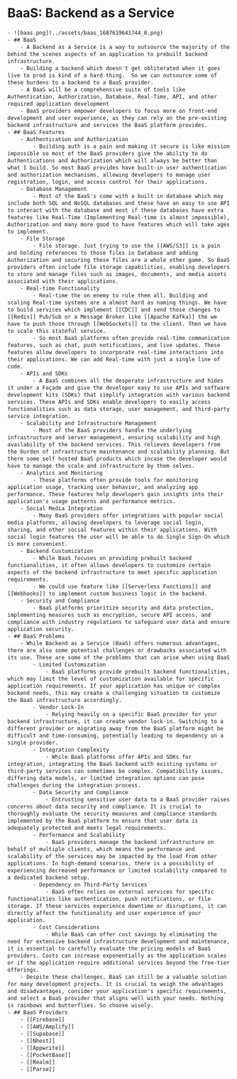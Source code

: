# BaaS: Backend as a Service
	- ![baas.png](../assets/baas_1687619641744_0.png)
	- ## BaaS
		- A Backend as a Service is a way to outsource the majority of the behind the scenes aspects of an application to prebuilt backend infrastructure.
		- Building a backend which doesn't get obliterated when it goes live to prod is kind of a hard thing.  So we can outsource some of these burdens to a backend to a BaaS provider.
		- A BaaS will be a comprehensive suite of tools like Authentication, Authorization, Database, Real-Time, API, and other required application development
		- BaaS providers empower developers to focus more on front-end development and user experience, as they can rely on the pre-existing backend infrastructure and services the BaaS platform provides.
	- ## BaaS Features
		- Authentication and Authorization
			- Building auth is a pain and making it secure is like mission impossible so most of the BaaS providers give the ability to do Authentications and Authorization which will always be better than what I build. So most BaaS provides have built-in user authentication and authorization mechanisms, allowing developers to manage user registration, login, and access control for their applications.
		- Database Management
			- Most of the BaaS's come with a built in database which may include both SQL and NoSQL databases and these have an easy to use API to interact with the database and most if these databases have extra features like Real-Time (Implementing Real-time is almost impossible), Authorization and many more good to have features which will take ages to implement.
		- File Storage
			- File storage. Just trying to use the [[AWS/S3]] is a pain and holding references to those files in Database and adding Authorization and securing those files are a whole other game. So BaaS providers often include file storage capabilities, enabling developers to store and manage files such as images, documents, and media assets associated with their applications.
		- Real-time Functionality
			- Real-time the on enemy to rule them all. Building and scaling Real-time systems are a almost hard as naming things. We have to build services which implement [[CDC]] and send those changes to [[Redis]] Pub/Sub or a Message Broker like [[Apache Kafka]] the we have to push those through [[WebSockets]] to the client. Then we have to scale this stateful service.
			- So most BaaS platforms often provide real-time communication features, such as chat, push notifications, and live updates. These features allow developers to incorporate real-time interactions into their applications. We can add Real-time with just a single line of code.
		- APIs and SDKs
			- A BaaS combines all the desperate infrastructure and hides it under a Façade and give the developer easy to use APIs and software development kits (SDKs) that simplify integration with various backend services. These APIs and SDKs enable developers to easily access functionalities such as data storage, user management, and third-party service integration.
		- Scalability and Infrastructure Management
			- Most of the BaaS providers handle the underlying infrastructure and server management, ensuring scalability and high availability of the backend services. This relieves developers from the burden of infrastructure maintenance and scalability planning. But there some self hosted BaaS products which incase the developer would have to manage the scale and infrastructure by them selves.
		- Analytics and Monitoring
			- These platforms often provide tools for monitoring application usage, tracking user behavior, and analyzing app performance. These features help developers gain insights into their application's usage patterns and performance metrics.
		- Social Media Integration
			- Many BaaS providers offer integrations with popular social media platforms, allowing developers to leverage social login, sharing, and other social features within their applications. With social login features the user will be able to do Single Sign-On which is more convenient.
		- Backend Customization
			- While BaaS focuses on providing prebuilt backend functionalities, it often allows developers to customize certain aspects of the backend infrastructure to meet specific application requirements.
			- We could use feature like [[Serverless Functions]] and [[Webhooks]] to implement custom business logic in the backend.
		- Security and Compliance
			- BaaS platforms prioritize security and data protection, implementing measures such as encryption, secure API access, and compliance with industry regulations to safeguard user data and ensure application security.
	- ## BaaS Problems
		- While Backend as a Service (BaaS) offers numerous advantages, there are also some potential challenges or drawbacks associated with its use. These are some of the problems that can arise when using BaaS
			- Limited Customization
				- BaaS platforms provide prebuilt backend functionalities, which may limit the level of customization available for specific application requirements. If your application has unique or complex backend needs, this may create a challenging situation to customize the BaaS infrastructure accordingly.
			- Vendor Lock-In
				- Relying heavily on a specific BaaS provider for your backend infrastructure, it can create vendor lock-in. Switching to a different provider or migrating away from the BaaS platform might be difficult and time-consuming, potentially leading to dependency on a single provider.
			- Integration Complexity
				- While BaaS platforms offer APIs and SDKs for integration, integrating the BaaS backend with existing systems or third-party services can sometimes be complex. Compatibility issues, differing data models, or limited integration options can pose challenges during the integration process.
			- Data Security and Compliance
				- Entrusting sensitive user data to a BaaS provider raises concerns about data security and compliance. It is crucial to thoroughly evaluate the security measures and compliance standards implemented by the BaaS platform to ensure that user data is adequately protected and meets legal requirements.
			- Performance and Scalability
				- BaaS providers manage the backend infrastructure on behalf of multiple clients, which means the performance and scalability of the services may be impacted by the load from other applications. In high-demand scenarios, there is a possibility of experiencing decreased performance or limited scalability compared to a dedicated backend setup.
			- Dependency on Third-Party Services
				- BaaS often relies on external services for specific functionalities like authentication, push notifications, or file storage. If these services experience downtime or disruptions, it can directly affect the functionality and user experience of your application.
			- Cost Considerations
				- While BaaS can offer cost savings by eliminating the need for extensive backend infrastructure development and maintenance, it is essential to carefully evaluate the pricing models of BaaS providers. Costs can increase exponentially as the application scales or if the application require additional services beyond the free-tier offerings.
		- Despite these challenges, BaaS can still be a valuable solution for many development projects. It is crucial to weigh the advantages and disadvantages, consider your application's specific requirements, and select a BaaS provider that aligns well with your needs. Nothing is rainbows and butterflies. So choose wisely.
	- ## BaaS Providers
		- [[Firebase]]
		- [[AWS/Amplify]]
		- [[Supabase]]
		- [[Nhost]]
		- [[Appwrite]]
		- [[PocketBase]]
		- [[Realm]]
		- [[Parse]]